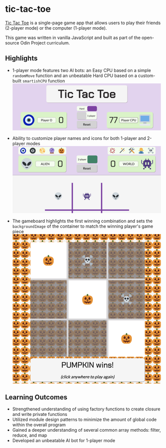 # tic-tac-toe
[Tic Tac Toe](https://github.com/dwgrossberg/tic-tac-toe) is a single-page game app that allows users to play their friends (2-player mode) or the computer (1-player mode).

This game was written in vanilla JavaScript and built as part of the open-source Odin Project curriculum. 


## Highlights
- 1-player mode features two AI bots: an Easy CPU based on a simple `randomMove` function and an unbeatable Hard CPU based on a custom-built `smartishCPU` function
![hard CPU bot](img/hard-CPU.png)

- Ability to customize player names and icons for both 1-player and 2-player modes
![player profiles](img/player-icons.png)

- The gameboard highlights the first winning combination and sets the `backgroundImage` of the container to match the winning player's game piece
![player icon display feature](img/icon-display.png)

## Learning Outcomes
- Strengthened understanding of using factory functions to create closure and write private functions
- Utilized module design patterns to minimize the amount of global code within the overall program
- Gained a deeper understanding of several common array methods: filter, reduce, and map
- Developed an unbeatable AI bot for 1-player mode